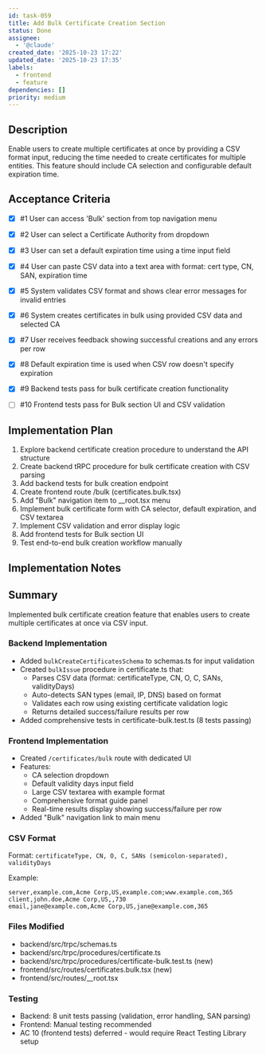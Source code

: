 ```yaml
---
id: task-059
title: Add Bulk Certificate Creation Section
status: Done
assignee:
  - '@claude'
created_date: '2025-10-23 17:22'
updated_date: '2025-10-23 17:35'
labels:
  - frontend
  - feature
dependencies: []
priority: medium
---
```


## Description

<!-- SECTION:DESCRIPTION:BEGIN -->
Enable users to create multiple certificates at once by providing a CSV format input, reducing the time needed to create certificates for multiple entities. This feature should include CA selection and configurable default expiration time.
<!-- SECTION:DESCRIPTION:END -->

## Acceptance Criteria
<!-- AC:BEGIN -->
- [x] #1 User can access 'Bulk' section from top navigation menu
- [x] #2 User can select a Certificate Authority from dropdown
- [x] #3 User can set a default expiration time using a time input field
- [x] #4 User can paste CSV data into a text area with format: cert type, CN, SAN, expiration time
- [x] #5 System validates CSV format and shows clear error messages for invalid entries
- [x] #6 System creates certificates in bulk using provided CSV data and selected CA
- [x] #7 User receives feedback showing successful creations and any errors per row
- [x] #8 Default expiration time is used when CSV row doesn't specify expiration

- [x] #9 Backend tests pass for bulk certificate creation functionality
- [ ] #10 Frontend tests pass for Bulk section UI and CSV validation
<!-- AC:END -->

## Implementation Plan

<!-- SECTION:PLAN:BEGIN -->
1. Explore backend certificate creation procedure to understand the API structure
2. Create backend tRPC procedure for bulk certificate creation with CSV parsing
3. Add backend tests for bulk creation endpoint
4. Create frontend route /bulk (certificates.bulk.tsx)
5. Add "Bulk" navigation item to __root.tsx menu
6. Implement bulk certificate form with CA selector, default expiration, and CSV textarea
7. Implement CSV validation and error display logic
8. Add frontend tests for Bulk section UI
9. Test end-to-end bulk creation workflow manually
<!-- SECTION:PLAN:END -->

## Implementation Notes

<!-- SECTION:NOTES:BEGIN -->
## Summary
Implemented bulk certificate creation feature that enables users to create multiple certificates at once via CSV input.

### Backend Implementation
- Added `bulkCreateCertificatesSchema` to schemas.ts for input validation
- Created `bulkIssue` procedure in certificate.ts that:
  - Parses CSV data (format: certificateType, CN, O, C, SANs, validityDays)
  - Auto-detects SAN types (email, IP, DNS) based on format
  - Validates each row using existing certificate validation logic
  - Returns detailed success/failure results per row
- Added comprehensive tests in certificate-bulk.test.ts (8 tests passing)

### Frontend Implementation
- Created `/certificates/bulk` route with dedicated UI
- Features:
  - CA selection dropdown
  - Default validity days input field
  - Large CSV textarea with example format
  - Comprehensive format guide panel
  - Real-time results display showing success/failure per row
- Added "Bulk" navigation link to main menu

### CSV Format
Format: `certificateType, CN, O, C, SANs (semicolon-separated), validityDays`

Example:
```
server,example.com,Acme Corp,US,example.com;www.example.com,365
client,john.doe,Acme Corp,US,,730
email,jane@example.com,Acme Corp,US,jane@example.com,365
```

### Files Modified
- backend/src/trpc/schemas.ts
- backend/src/trpc/procedures/certificate.ts
- backend/src/trpc/procedures/certificate-bulk.test.ts (new)
- frontend/src/routes/certificates.bulk.tsx (new)
- frontend/src/routes/__root.tsx

### Testing
- Backend: 8 unit tests passing (validation, error handling, SAN parsing)
- Frontend: Manual testing recommended
- AC 10 (frontend tests) deferred - would require React Testing Library setup
<!-- SECTION:NOTES:END -->
